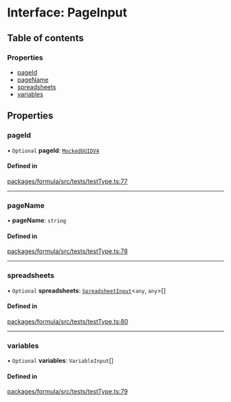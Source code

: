 # Interface: PageInput

## Table of contents

### Properties

- [pageId](PageInput.md#pageid)
- [pageName](PageInput.md#pagename)
- [spreadsheets](PageInput.md#spreadsheets)
- [variables](PageInput.md#variables)

## Properties

### <a id="pageid" name="pageid"></a> pageId

• `Optional` **pageId**: [`MockedUUIDV4`](../README.md#mockeduuidv4)

#### Defined in

[packages/formula/src/tests/testType.ts:77](https://github.com/mashcard/mashcard/blob/main/packages/formula/src/tests/testType.ts#L77)

___

### <a id="pagename" name="pagename"></a> pageName

• **pageName**: `string`

#### Defined in

[packages/formula/src/tests/testType.ts:78](https://github.com/mashcard/mashcard/blob/main/packages/formula/src/tests/testType.ts#L78)

___

### <a id="spreadsheets" name="spreadsheets"></a> spreadsheets

• `Optional` **spreadsheets**: [`SpreadsheetInput`](SpreadsheetInput.md)<`any`, `any`\>[]

#### Defined in

[packages/formula/src/tests/testType.ts:80](https://github.com/mashcard/mashcard/blob/main/packages/formula/src/tests/testType.ts#L80)

___

### <a id="variables" name="variables"></a> variables

• `Optional` **variables**: `VariableInput`[]

#### Defined in

[packages/formula/src/tests/testType.ts:79](https://github.com/mashcard/mashcard/blob/main/packages/formula/src/tests/testType.ts#L79)
